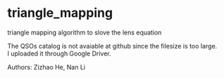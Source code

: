 # triangle_mapping
triangle mapping algorithm to slove the lens equation

The QSOs catalog is not avaiable at github since the filesize is too large.               
I uploaded it through Google Driver.

Authors: Zizhao He, Nan Li                  
